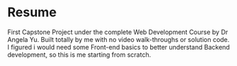 # Resume
First Capstone Project under the complete Web Development Course by Dr Angela Yu.
Built totally by me with no video walk-throughs or solution code.
I figured i would need some Front-end basics to better understand Backend development, so this is me starting from scratch.
